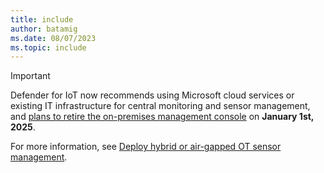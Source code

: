 ```yaml
---
title: include
author: batamig
ms.date: 08/07/2023
ms.topic: include
---
```


> [!IMPORTANT]
> Defender for IoT now recommends using Microsoft cloud services or existing IT infrastructure for central monitoring and sensor management, and [plans to retire the on-premises management console](../whats-new.md#new-architecture-for-hybrid-and-air-gapped-support) on **January 1st, 2025**.
>
> For more information, see [Deploy hybrid or air-gapped OT sensor management](../ot-deploy/air-gapped-deploy.md).
>